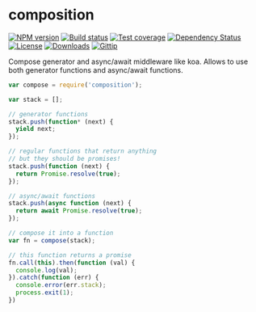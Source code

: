 
# composition

[![NPM version][npm-image]][npm-url]
[![Build status][travis-image]][travis-url]
[![Test coverage][coveralls-image]][coveralls-url]
[![Dependency Status][david-image]][david-url]
[![License][license-image]][license-url]
[![Downloads][downloads-image]][downloads-url]
[![Gittip][gittip-image]][gittip-url]

Compose generator and async/await middleware like koa.
Allows to use both generator functions and async/await functions.

```js
var compose = require('composition');

var stack = [];

// generator functions
stack.push(function* (next) {
  yield next;
});

// regular functions that return anything
// but they should be promises!
stack.push(function (next) {
  return Promise.resolve(true);
});

// async/await functions
stack.push(async function (next) {
  return await Promise.resolve(true);
});

// compose it into a function
var fn = compose(stack);

// this function returns a promise
fn.call(this).then(function (val) {
  console.log(val);
}).catch(function (err) {
  console.error(err.stack);
  process.exit(1);
})
```

[gitter-image]: https://badges.gitter.im/thenables/composition.png
[gitter-url]: https://gitter.im/thenables/composition
[npm-image]: https://img.shields.io/npm/v/composition.svg?style=flat-square
[npm-url]: https://npmjs.org/package/composition
[github-tag]: http://img.shields.io/github/tag/thenables/composition.svg?style=flat-square
[github-url]: https://github.com/thenables/composition/tags
[travis-image]: https://img.shields.io/travis/thenables/composition.svg?style=flat-square
[travis-url]: https://travis-ci.org/thenables/composition
[coveralls-image]: https://img.shields.io/coveralls/thenables/composition.svg?style=flat-square
[coveralls-url]: https://coveralls.io/r/thenables/composition
[david-image]: http://img.shields.io/david/thenables/composition.svg?style=flat-square
[david-url]: https://david-dm.org/thenables/composition
[license-image]: http://img.shields.io/npm/l/composition.svg?style=flat-square
[license-url]: LICENSE
[downloads-image]: http://img.shields.io/npm/dm/composition.svg?style=flat-square
[downloads-url]: https://npmjs.org/package/composition
[gittip-image]: https://img.shields.io/gratipay/jonathanong.svg?style=flat-square
[gittip-url]: https://gratipay.com/jonathanong/
